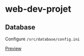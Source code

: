 # web-dev-projet

## Database 
Configure `/src/database/config.ini`

[Preview](https://php.gauthiermayer.fr/)